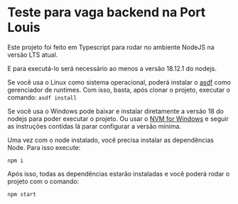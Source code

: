 Teste para vaga backend na Port Louis
===

Este projeto foi feito em Typescript para rodar no ambiente NodeJS na versão LTS atual.

E para executá-lo será necessário ao menos a versão 18.12.1 do nodejs.

Se você usa o Linux como sistema operacional, poderá instalar o [asdf](https://asdf-vm.com/) como gerenciador de runtimes. Com isso, basta, após clonar o projeto, executar o comando: ```asdf install```

Se você usa o Windows pode baixar e instalar diretamente a versão 18 do nodejs para poder executar o projeto. Ou usar o [NVM for Windows](https://github.com/coreybutler/nvm-windows) e seguir as instruções contidas lá parar configurar a versão mínima.

Uma vez com o node instalado, você precisa instalar as dependências Node. Para isso execute:

```npm i```

Após isso, todas as dependências estarão instaladas e você poderá rodar o projeto com o comando:

```npm start```
